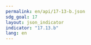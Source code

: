 ```yaml
---
permalink: en/api/17-13-b.json
sdg_goal: 17
layout: json_indicator
indicator: "17.13.b"
lang: en
---
```

